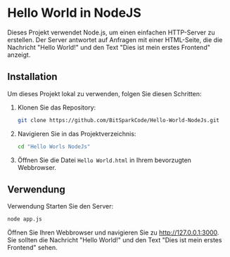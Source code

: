 # Hello World in NodeJS

Dieses Projekt verwendet Node.js, um einen einfachen HTTP-Server zu erstellen. Der Server antwortet auf Anfragen mit einer HTML-Seite, die die Nachricht "Hello World!" und den Text "Dies ist mein erstes Frontend" anzeigt.

## Installation

Um dieses Projekt lokal zu verwenden, folgen Sie diesen Schritten:

1. Klonen Sie das Repository:
   ```bash
   git clone https://github.com/BitSparkCode/Hello-World-NodeJs.git
   ```

2. Navigieren Sie in das Projektverzeichnis:
   ```bash
   cd "Hello Worls NodeJs"
   ```

3. Öffnen Sie die Datei `Hello World.html` in Ihrem bevorzugten Webbrowser.

## Verwendung

Verwendung
Starten Sie den Server:

```bash
node app.js
```
Öffnen Sie Ihren Webbrowser und navigieren Sie zu http://127.0.0.1:3000. Sie sollten die Nachricht "Hello World!" und den Text "Dies ist mein erstes Frontend" sehen.
